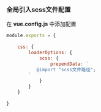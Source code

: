 ### 全局引入scss文件配置



在 **vue.config.js** 中添加配置

``` javascript
module.exports = {
    
    css: {
        loaderOptions: {
            scss: {
                prependData: `
		   @import "scss文件路径";
		`
            }
        }
    }
    
}
```

